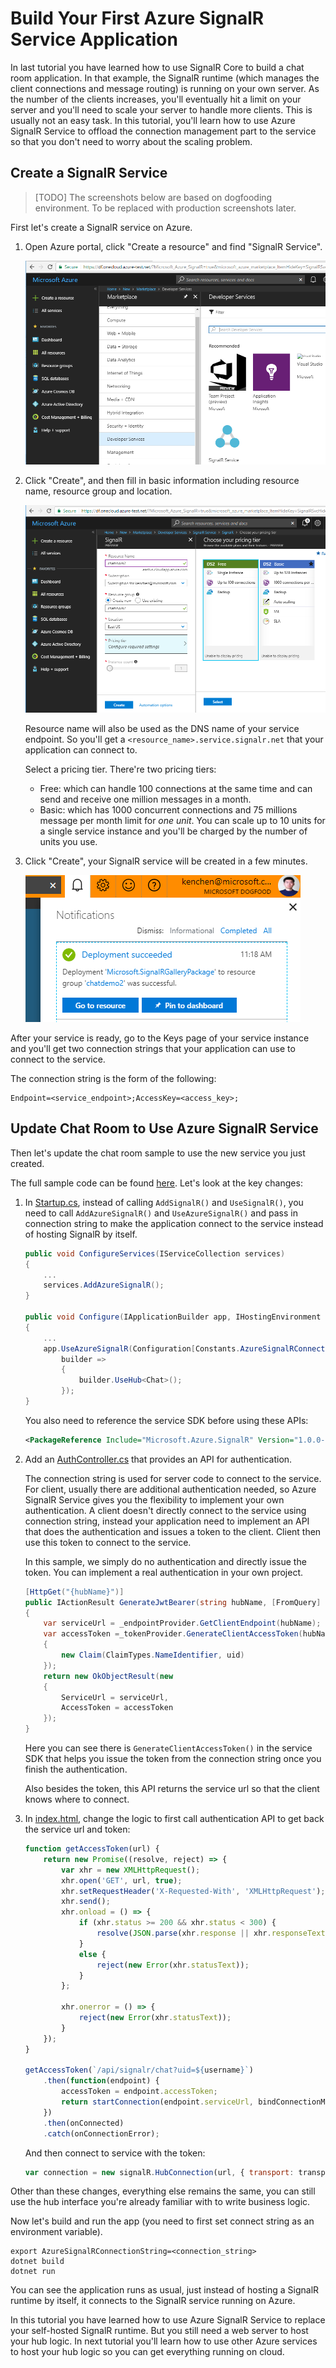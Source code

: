 # Build Your First Azure SignalR Service Application

In last tutorial you have learned how to use SignalR Core to build a chat room application. In that example, the SignalR runtime (which manages the client connections and message routing) is running on your own server. As the number of the clients increases, you'll eventually hit a limit on your server and you'll need to scale your server to handle more clients. This is usually not an easy task. In this tutorial, you'll learn how to use Azure SignalR Service to offload the connection management part to the service so that you don't need to worry about the scaling problem.

## Create a SignalR Service

> [TODO] The screenshots below are based on dogfooding environment. To be replaced with production screenshots later.

First let's create a SignalR service on Azure.

1. Open Azure portal, click "Create a resource" and find "SignalR Service".

   ![signalr-1](images/signalr-1.png)

2. Click "Create", and then fill in basic information including resource name, resource group and location.

   ![signalr-2](images/signalr-2.png)

   Resource name will also be used as the DNS name of your service endpoint. So you'll get a `<resource_name>.service.signalr.net` that your application can connect to.

   Select a pricing tier. There're two pricing tiers:
   
   * Free: which can handle 100 connections at the same time and can send and receive one million messages in a month.
   * Basic: which has 1000 concurrent connections and 75 millions message per month limit for *one unit*. You can scale up to 10 units for a single service instance and you'll be charged by the number of units you use.

3. Click "Create", your SignalR service will be created in a few minutes.

   ![signalr-3](images/signalr-3.png)

After your service is ready, go to the Keys page of your service instance and you'll get two connection strings that your application can use to connect to the service.

The connection string is the form of the following:

```
Endpoint=<service_endpoint>;AccessKey=<access_key>;
```

## Update Chat Room to Use Azure SignalR Service

Then let's update the chat room sample to use the new service you just created.

The full sample code can be found [here](../samples/ChatRoom/). Let's look at the key changes:

1.  In [Startup.cs](../samples/ChatRoom/Startup.cs), instead of calling `AddSignalR()` and `UseSignalR()`, you need to call `AddAzureSignalR()` and `UseAzureSignalR()` and pass in connection string to make the application connect to the service instead of hosting SignalR by itself.

    ```cs
    public void ConfigureServices(IServiceCollection services)
    {
        ...
        services.AddAzureSignalR();
    }

    public void Configure(IApplicationBuilder app, IHostingEnvironment env)
    {
        ...
        app.UseAzureSignalR(Configuration[Constants.AzureSignalRConnectionStringKey],
            builder => 
            { 
                builder.UseHub<Chat>(); 
            });
    }
    ```

    You also need to reference the service SDK before using these APIs:

    ```xml
    <PackageReference Include="Microsoft.Azure.SignalR" Version="1.0.0-preview-10001" />
    ```

2.  Add an [AuthController.cs](../samples/ChatRoom/Controllers/AuthController.cs) that provides an API for authentication.

    The connection string is used for server code to connect to the service. For client, usually there are additional authentication needed, so Azure SignalR Service gives you the flexibility to implement your own authentication. A client doesn't directly connect to the service using connection string, instead your application need to implement an API that does the authentication and issues a token to the client. Client then use this token to connect to the service.

    In this sample, we simply do no authentication and directly issue the token. You can implement a real authentication in your own project.

    ```cs
    [HttpGet("{hubName}")]
    public IActionResult GenerateJwtBearer(string hubName, [FromQuery] string uid)
    {
        var serviceUrl = _endpointProvider.GetClientEndpoint(hubName);
        var accessToken =_tokenProvider.GenerateClientAccessToken(hubName, new[]
        {
            new Claim(ClaimTypes.NameIdentifier, uid)
        });
        return new OkObjectResult(new
        {
            ServiceUrl = serviceUrl,
            AccessToken = accessToken
        });
    }
    ```

    Here you can see there is `GenerateClientAccessToken()` in the service SDK that helps you issue the token from the connection string once you finish the authentication.

    Also besides the token, this API returns the service url so that the client knows where to connect.

3.  In [index.html](../samples/ChatRoom/wwwroot/index.html), change the logic to first call authentication API to get back the service url and token:

    ```js
    function getAccessToken(url) {
        return new Promise((resolve, reject) => {
            var xhr = new XMLHttpRequest();
            xhr.open('GET', url, true);
            xhr.setRequestHeader('X-Requested-With', 'XMLHttpRequest');
            xhr.send();
            xhr.onload = () => {
                if (xhr.status >= 200 && xhr.status < 300) {
                    resolve(JSON.parse(xhr.response || xhr.responseText));
                }
                else {
                    reject(new Error(xhr.statusText));
                }
            };

            xhr.onerror = () => {
                reject(new Error(xhr.statusText));
            }
        });
    }

    getAccessToken(`/api/signalr/chat?uid=${username}`)
        .then(function(endpoint) {
            accessToken = endpoint.accessToken;
            return startConnection(endpoint.serviceUrl, bindConnectionMessage);
        })
        .then(onConnected)
        .catch(onConnectionError);
    ```

    And then connect to service with the token:

    ```js
    var connection = new signalR.HubConnection(url, { transport: transport, accessToken: () => accessToken });
    ```

Other than these changes, everything else remains the same, you can still use the hub interface you're already familiar with to write business logic.

Now let's build and run the app (you need to first set connect string as an environment variable).

```
export AzureSignalRConnectionString=<connection_string>
dotnet build
dotnet run
```

You can see the application runs as usual, just instead of hosting a SignalR runtime by itself, it connects to the SignalR service running on Azure.

In this tutorial you have learned how to use Azure SignalR Service to replace your self-hosted SignalR runtime. But you still need a web server to host your hub logic. In next tutorial you'll learn how to use other Azure services to host your hub logic so you can get everything running on cloud.
